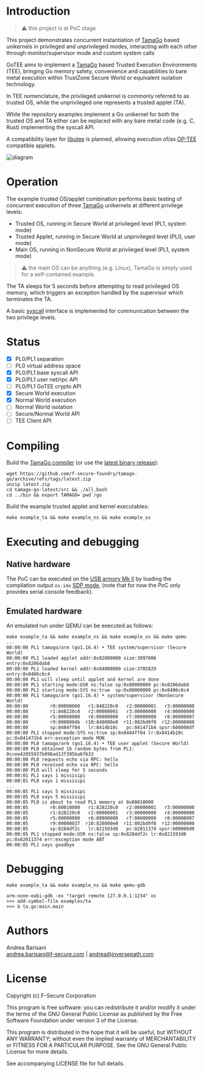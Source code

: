 Introduction
============

> :warning: this project is at PoC stage

This project demonstrates concurrent instantiation of
[TamaGo](https://github.com/f-secure-foundry/tamago) based unikernels in
privileged and unprivileged modes, interacting with each other through
monitor/supervisor mode and custom system calls

GoTEE aims to implement a [TamaGo](https://github.com/f-secure-foundry/tamago)
based Trusted Execution Environments (TEE), bringing Go memory safety,
convenience and capabilities to bare metal execution within TrustZone Secure
World or equivalent isolation technology.

In TEE nomenclature, the privileged unikernel is commonly referred to as
trusted OS, while the unprivileged one represents a trusted applet (TA).

While the repository examples implement a Go unikernel for both the trusted OS
and TA either can be replaced with any bare metal code (e.g.  C, Rust)
implementing the syscall API.

A compatibility layer for
[libutee](https://optee.readthedocs.io/en/latest/architecture/libraries.html#libutee)
is planned, allowing execution of/as [OP-TEE](https://www.op-tee.org/)
compatible applets.

![diagram](https://github.com/f-secure-foundry/GoTEE/wiki/images/diagram.jpg)

Operation
=========

The example trusted OS/applet combination performs basic testing of concurrent
execution of three [TamaGo](https://github.com/f-secure-foundry/tamago)
unikernels at different privilege levels:

 * Trusted OS, running in Secure World at privileged level (PL1, system mode)
 * Trusted Applet, running in Secure World at unprivileged level (PL0, user mode)
 * Main OS, running in NonSecure World at privileged level (PL1, system mode)

> :warning: the main OS can be anything (e.g. Linux), TamaGo is simply used for
> a self-contained example.

The TA sleeps for 5 seconds before attempting to read privileged OS memory,
which triggers an exception handled by the supervisor which terminates the TA.

A basic [syscall](https://github.com/f-secure-foundry/GoTEE/blob/master/syscall/syscall.go)
interface is implemented for communication between the two privilege levels.

Status
======

- [x] PL0/PL1 separation
- [ ] PL0 virtual address space
- [x] PL0/PL1 base syscall API
- [x] PL0/PL1 user net/rpc API
- [ ] PL0/PL1 GoTEE crypto API
- [x] Secure World execution
- [x] Normal World execution
- [ ] Normal World isolation
- [ ] Secure/Normal World API
- [ ] TEE Client API

Compiling
=========

Build the [TamaGo compiler](https://github.com/f-secure-foundry/tamago-go)
(or use the [latest binary release](https://github.com/f-secure-foundry/tamago-go/releases/latest)):

```
wget https://github.com/f-secure-foundry/tamago-go/archive/refs/tags/latest.zip
unzip latest.zip
cd tamago-go-latest/src && ./all.bash
cd ../bin && export TAMAGO=`pwd`/go
```

Build the example trusted applet and kernel executables:

```
make example_ta && make example_ns && make example_os
```

Executing and debugging
=======================

Native hardware
---------------

The PoC can be executed on the [USB armory Mk II](https://github.com/f-secure-foundry/usbarmory/wiki)
by loading the compilation output `os.imx` [SDP mode](https://github.com/f-secure-foundry/usbarmory/wiki/Boot-Modes-(Mk-II)#serial-download-protocol-sdp),
(note that for now the PoC only provides serial console feedback).

Emulated hardware
-----------------

An emulated run under QEMU can be executed as follows:

```
make example_ta && make example_ns && make example_os && make qemu
...
00:00:00 PL1 tamago/arm (go1.16.4) • TEE system/supervisor (Secure World)
00:00:00 PL1 loaded applet addr:0x82000000 size:3897006 entry:0x8206dab8
00:00:00 PL1 loaded kernel addr:0x84000000 size:3785829 entry:0x8406c6c4
00:00:00 PL1 will sleep until applet and kernel are done
00:00:00 PL1 starting mode:USR ns:false sp:0x00000000 pc:0x8206dab8
00:00:00 PL1 starting mode:SYS ns:true  sp:0x00000000 pc:0x8406c6c4
00:00:00 PL1 tamago/arm (go1.16.4) • system/supervisor (NonSecure World)
00:00:00        r0:00000000   r1:848220c0   r2:00000001   r3:00000000
00:00:00        r1:848220c0   r2:00000001   r3:00000000   r4:00000000
00:00:00        r5:00000000   r6:00000000   r7:00000000   r8:00000007
00:00:00        r9:0000004b  r10:848000e0  r11:802bd9f0  r12:00000000
00:00:00        sp:8484ff84   lr:8414b10c   pc:841471b4 spsr:600000df
00:00:00 PL1 stopped mode:SYS ns:true sp:0x8484ff84 lr:0x8414b10c pc:0x841471b4 err:exception mode MON
00:00:00 PL0 tamago/arm (go1.16.4) • TEE user applet (Secure World)
00:00:00 PL0 obtained 16 random bytes from PL1: 0ccee42855937b096ad13f395ba6f633
00:00:00 PL0 requests echo via RPC: hello
00:00:00 PL0 received echo via RPC: hello
00:00:00 PL0 will sleep for 5 seconds
00:00:01 PL1 says 1 missisipi
00:00:01 PL0 says 1 missisipi
...
00:00:05 PL1 says 5 missisipi
00:00:05 PL0 says 5 missisipi
00:00:05 PL0 is about to read PL1 memory at 0x80010000
00:00:05        r0:80010000   r1:828220c0   r2:00000001   r3:00000000
00:00:05        r1:828220c0   r2:00000001   r3:00000000   r4:00000000
00:00:05        r5:00000000   r6:00000000   r7:00000000   r8:00000007
00:00:05        r9:00000037  r10:828000e0  r11:802bd9f0  r12:00000000
00:00:05        sp:8284df2c   lr:821593d8   pc:82011374 spsr:600000d0
00:00:05 PL1 stopped mode:USR ns:false sp:0x8284df2c lr:0x821593d8 pc:0x82011374 err:exception mode ABT
00:00:05 PL1 says goodbye
```

Debugging
=========

```
make example_ta && make example_ns && make qemu-gdb
```

```
arm-none-eabi-gdb -ex "target remote 127.0.0.1:1234" os
>>> add-symbol-file examples/ta
>>> b ta.go:main.main
```

Authors
=======

Andrea Barisani  
andrea.barisani@f-secure.com | andrea@inversepath.com  

License
=======

Copyright (c) F-Secure Corporation

This program is free software: you can redistribute it and/or modify it under
the terms of the GNU General Public License as published by the Free Software
Foundation under version 3 of the License.

This program is distributed in the hope that it will be useful, but WITHOUT ANY
WARRANTY; without even the implied warranty of MERCHANTABILITY or FITNESS FOR A
PARTICULAR PURPOSE. See the GNU General Public License for more details.

See accompanying LICENSE file for full details.

